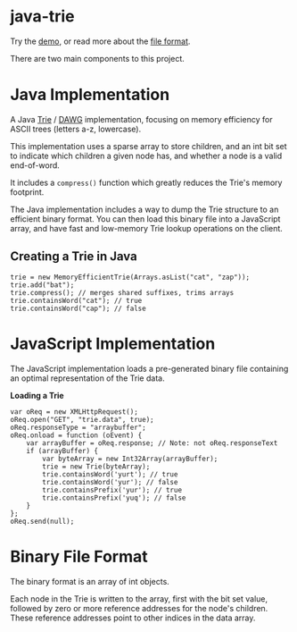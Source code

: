 java-trie
=========

Try the [demo](http://shmert.github.io/java-trie/demo.html), or read more about the [file format](http://shmert.github.io/java-trie/index.html).

There are two main components to this project.

Java Implementation
===================
A Java [Trie][trie] / [DAWG][dawg] implementation, focusing on memory efficiency for ASCII trees (letters a-z, lowercase).

This implementation uses a sparse array to store children, and an int bit set to indicate which children a given node has, and whether a node is a valid end-of-word.

It includes a <code>compress()</code> function which greatly reduces the Trie's memory footprint.

The Java implementation includes a way to dump the Trie structure to an efficient binary format. You can then load this binary file into a JavaScript array, and have fast and low-memory Trie lookup operations on the client.

Creating a Trie in Java
-----------------------

	trie = new MemoryEfficientTrie(Arrays.asList("cat", "zap"));
	trie.add("bat");
	trie.compress(); // merges shared suffixes, trims arrays
	trie.containsWord("cat"); // true
	trie.containsWord("cap"); // false

JavaScript Implementation
=========================

The JavaScript implementation loads a pre-generated binary file containing an optimal representation of the Trie data.

**Loading a Trie**

	var oReq = new XMLHttpRequest();
	oReq.open("GET", "trie.data", true);
	oReq.responseType = "arraybuffer";
	oReq.onload = function (oEvent) {
		var arrayBuffer = oReq.response; // Note: not oReq.responseText
		if (arrayBuffer) {
			var byteArray = new Int32Array(arrayBuffer);
			trie = new Trie(byteArray);
			trie.containsWord('yurt'); // true
			trie.containsWord('yur'); // false
			trie.containsPrefix('yur'); // true
			trie.containsPrefix('yuq'); // false
		}
	};
	oReq.send(null);

Binary File Format
==================
The binary format is an array of int objects.

Each node in the Trie is written to the array, first with the bit set value, followed by zero or more reference addresses for the node's children.
These reference addresses point to other indices in the data array.


[trie]:[http://en.wikipedia.org/wiki/Trie]
[dawg]:[http://en.wikipedia.org/wiki/Directed_acyclic_word_graph]